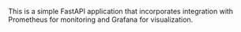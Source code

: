 This is a simple FastAPI application that incorporates integration with Prometheus for monitoring and Grafana for visualization.
